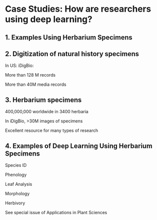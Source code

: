 # Case Studies: How are researchers using deep learning?

## 1. Examples Using Herbarium Specimens


## 2. Digitization of natural history specimens

   In US: iDigBio:	
   
   More than 128 M records 
   
   More than 40M media records


## 3. Herbarium specimens

   400,000,000 worldwide in 3400 herbaria

   In iDigBio, >30M images of specimens

   Excellent resource for many types of research
 

## 4. Examples of Deep Learning Using Herbarium Specimens

   Species ID

   Phenology
 
   Leaf Analysis

   Morphology

   Herbivory

   See special issue of Applications in Plant Sciences








